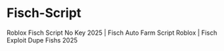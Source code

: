# Fisch-Script
Roblox Fisch Script No Key 2025 | Fisch Auto Farm Script Roblox | Fisch Exploit Dupe Fishs 2025
